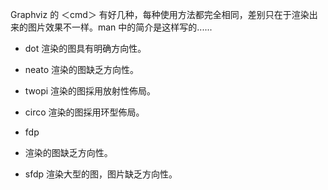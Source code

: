 
Graphviz 的 ＜cmd＞ 有好几种，每种使用方法都完全相同，差别只在于渲染出来的图片效果不一样。man 中的简介是这样写的......

+ dot
渲染的图具有明确方向性。

+ neato
渲染的图缺乏方向性。

+ twopi
渲染的图採用放射性佈局。

+ circo
渲染的图採用环型佈局。

+ fdp

+ 渲染的图缺乏方向性。

+ sfdp
渲染大型的图，图片缺乏方向性。
